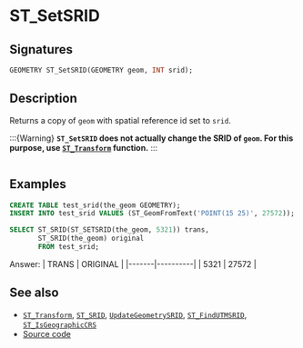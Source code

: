 # ST_SetSRID

## Signatures

```sql
GEOMETRY ST_SetSRID(GEOMETRY geom, INT srid);
```

## Description

Returns a copy of `geom` with spatial reference id set to `srid`.

:::{Warning}
**`ST_SetSRID` does not actually change the SRID of `geom`.
  For this purpose, use [`ST_Transform`](./ST_Transform) function.**
:::

```{include} sfs-1-2-1.md
```

## Examples

```sql
CREATE TABLE test_srid(the_geom GEOMETRY);
INSERT INTO test_srid VALUES (ST_GeomFromText('POINT(15 25)', 27572));

SELECT ST_SRID(ST_SETSRID(the_geom, 5321)) trans,
       ST_SRID(the_geom) original 
       FROM test_srid;
```
Answer:
| TRANS | ORIGINAL |
|-------|----------|
|  5321 |  27572   |

## See also

* [`ST_Transform`](../ST_Transform), [`ST_SRID`](../ST_SRID), [`UpdateGeometrySRID`](../UpdateGeometrySRID), [`ST_FindUTMSRID`](../ST_FindUTMSRID), [`ST_IsGeographicCRS`](../ST_IsGeographicCRS)
* <a href="https://github.com/orbisgis/h2gis/blob/master/h2gis-functions/src/main/java/org/h2gis/functions/spatial/crs/ST_SetSRID.java" target="_blank">Source code</a>
